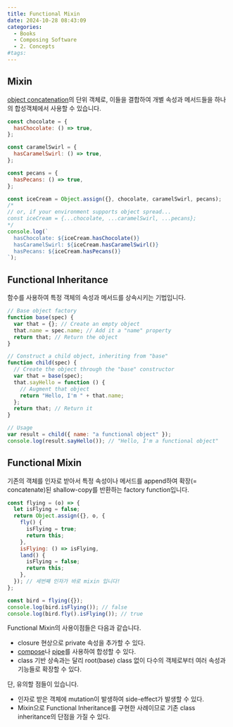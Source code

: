 ```yaml
---
title: Functional Mixin
date: 2024-10-28 08:43:09
categories:
  - Books
  - Composing Software
  - 2. Concepts
#tags:
---
```

## Mixin

[object concatenation](../object-composition#concatenation)의 단위 객체로, 이들을 결합하여 개별 속성과 메서드들을 하나의 합성객체에서 사용할 수 있습니다.

```js
const chocolate = {
  hasChocolate: () => true,
};

const caramelSwirl = {
  hasCaramelSwirl: () => true,
};

const pecans = {
  hasPecans: () => true,
};
```

```js
const iceCream = Object.assign({}, chocolate, caramelSwirl, pecans);
/*
// or, if your environment supports object spread...
const iceCream = {...chocolate, ...caramelSwirl, ...pecans};
*/
console.log(`
  hasChocolate: ${iceCream.hasChocolate()}
  hasCaramelSwirl: ${iceCream.hasCaramelSwirl()}
  hasPecans: ${iceCream.hasPecans()}
`);
```

## Functional Inheritance

함수를 사용하여 특정 객체의 속성과 메서드를 상속시키는 기법입니다.

```js
// Base object factory
function base(spec) {
  var that = {}; // Create an empty object
  that.name = spec.name; // Add it a "name" property
  return that; // Return the object
}

// Construct a child object, inheriting from "base"
function child(spec) {
  // Create the object through the "base" constructor
  var that = base(spec);
  that.sayHello = function () {
    // Augment that object
    return "Hello, I'm " + that.name;
  };
  return that; // Return it
}
```

```js
// Usage
var result = child({ name: "a functional object" });
console.log(result.sayHello()); // "Hello, I'm a functional object"
```

## Functional Mixin

기존의 객체를 인자로 받아서 특정 속성이나 메서드를 append하여 확장(= concatenate)된 shallow-copy를 반환하는 factory function입니다.

```js
const flying = (o) => {
  let isFlying = false;
  return Object.assign({}, o, {
    fly() {
      isFlying = true;
      return this;
    },
    isFlying: () => isFlying,
    land() {
      isFlying = false;
      return this;
    },
  }); // 세번째 인자가 바로 mixin 입니다!
};
```

```js
const bird = flying({});
console.log(bird.isFlying()); // false
console.log(bird.fly().isFlying()); // true
```

Functional Mixin의 사용이점들은 다음과 같습니다.

- closure 현상으로 private 속성을 추가할 수 있다.
- [compose](../curry-function#compose)나 [pipe](../curry-function#pipe)를 사용하여 합성할 수 있다.
- class 기반 상속과는 달리 root(base) class 없이 다수의 객체로부터 여러 속성과 기능들로 확장할 수 있다.

단, 유의할 점들이 있습니다.

- 인자로 받은 객체에 mutation이 발생하여 side-effect가 발생할 수 있다.
- Mixin으로 Functional Inheritance를 구현한 사례이므로 기존 class inheritance의 단점을 가질 수 있다.
